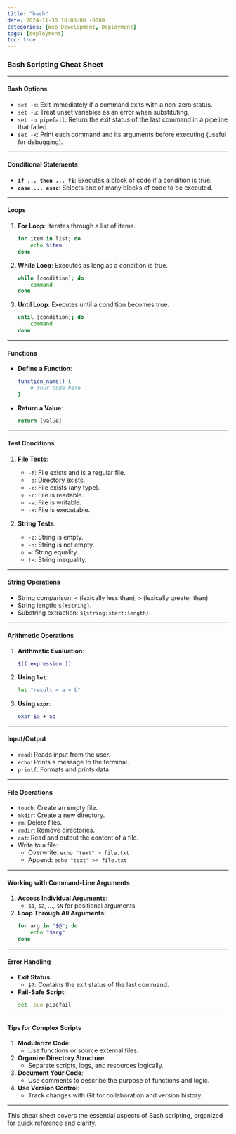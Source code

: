 ```yaml
---
title: "bash"
date: 2024-11-30 10:00:00 +0000
categories: [Web Development, Deployment]
tags: [deployment]
toc: true
---
```




### **Bash Scripting Cheat Sheet**

---

#### **Bash Options**
- `set -e`: Exit immediately if a command exits with a non-zero status.
- `set -u`: Treat unset variables as an error when substituting.
- `set -o pipefail`: Return the exit status of the last command in a pipeline that failed.
- `set -x`: Print each command and its arguments before executing (useful for debugging).

---

#### **Conditional Statements**
- **`if ... then ... fi`**: Executes a block of code if a condition is true.
- **`case ... esac`**: Selects one of many blocks of code to be executed.

---

#### **Loops**
1. **For Loop**: Iterates through a list of items.
   ```bash
   for item in list; do
       echo $item
   done
   ```
2. **While Loop**: Executes as long as a condition is true.
   ```bash
   while [condition]; do
       command
   done
   ```
3. **Until Loop**: Executes until a condition becomes true.
   ```bash
   until [condition]; do
       command
   done
   ```

---

#### **Functions**
- **Define a Function**:
   ```bash
   function_name() {
       # Your code here
   }
   ```
- **Return a Value**:
   ```bash
   return [value]
   ```

---

#### **Test Conditions**
1. **File Tests**:
   - `-f`: File exists and is a regular file.
   - `-d`: Directory exists.
   - `-e`: File exists (any type).
   - `-r`: File is readable.
   - `-w`: File is writable.
   - `-x`: File is executable.

2. **String Tests**:
   - `-z`: String is empty.
   - `-n`: String is not empty.
   - `=`: String equality.
   - `!=`: String inequality.

---

#### **String Operations**
- String comparison: `<` (lexically less than), `>` (lexically greater than).
- String length: `${#string}`.
- Substring extraction: `${string:start:length}`.

---

#### **Arithmetic Operations**
1. **Arithmetic Evaluation**:
   ```bash
   $(( expression ))
   ```
2. **Using `let`**:
   ```bash
   let "result = a + b"
   ```
3. **Using `expr`**:
   ```bash
   expr $a + $b
   ```

---

#### **Input/Output**
- `read`: Reads input from the user.
- `echo`: Prints a message to the terminal.
- `printf`: Formats and prints data.

---

#### **File Operations**
- `touch`: Create an empty file.
- `mkdir`: Create a new directory.
- `rm`: Delete files.
- `rmdir`: Remove directories.
- `cat`: Read and output the content of a file.
- Write to a file:
  - Overwrite: `echo "text" > file.txt`
  - Append: `echo "text" >> file.txt`

---

#### **Working with Command-Line Arguments**
1. **Access Individual Arguments**:
   - `$1`, `$2`, ..., `$N` for positional arguments.
2. **Loop Through All Arguments**:
   ```bash
   for arg in "$@"; do
       echo "$arg"
   done
   ```

---

#### **Error Handling**
- **Exit Status**:
   - `$?`: Contains the exit status of the last command.
- **Fail-Safe Script**:
   ```bash
   set -euo pipefail
   ```

---

#### **Tips for Complex Scripts**
1. **Modularize Code**:
   - Use functions or source external files.
2. **Organize Directory Structure**:
   - Separate scripts, logs, and resources logically.
3. **Document Your Code**:
   - Use comments to describe the purpose of functions and logic.
4. **Use Version Control**:
   - Track changes with Git for collaboration and version history.

---

This cheat sheet covers the essential aspects of Bash scripting, organized for quick reference and clarity.
